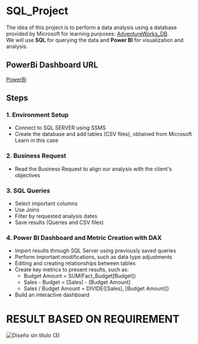 # SQL_Project
The idea of this project is to perform a data analysis using a database provided by Microsoft for learning purposes: [AdventureWorks_DB](https://learn.microsoft.com/en-us/sql/samples/adventureworks-install-configure?view=sql-server-ver15&tabs=ssms).  
We will use **SQL** for querying the data and **Power BI** for visualization and analysis.

## PowerBi Dashboard URL
[PowerBi](https://app.powerbi.com/view?r=eyJrIjoiMTdkNjgzZGYtM2ZmYS00ZDI3LTgwZDMtNzMwNjVkMjRkYmRmIiwidCI6IjhhZWJkZGI2LTM0MTgtNDNhMS1hMjU1LWI5NjQxODZlY2M2NCIsImMiOjl9)


## Steps
### 1. Environment Setup
- Connect to SQL SERVER using SSMS
- Create the database and add tables (CSV files), obtained from Microsoft Learn in this case

### 2. Business Request
- Read the Business Request to align our analysis with the client's objectives

### 3. SQL Queries
- Select important columns
- Use Joins
- Filter by requested analysis dates
- Save results (Queries and CSV files)

### 4. Power BI Dashboard and Metric Creation with DAX
- Import results through SQL Server using previously saved queries
- Perform important modifications, such as data type adjustments
- Editing and creating relationships between tables
- Create key metrics to present results, such as:
  - Budget Amount = SUM(Fact_Budget[Budget])
  - Sales - Budget = [Sales] - [Budget Amount]
  - Sales / Budget Amount = DIVIDE([Sales], [Budget Amount])
- Build an interactive dashboard

# RESULT BASED ON REQUIREMENT 
![Diseño sin título (3)](https://github.com/user-attachments/assets/b06db700-80a9-432b-a0c5-c868ec8c2886)


